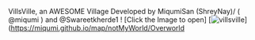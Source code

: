 VillsVille, an AWESOME Village Developed by MiqumiSan (ShreyNay)/ ( @miqumi ) and @Swareetkherde1 !
[Click the Image to open]
[![villsville](../assets/ov_inc_rnd.png)](https://miqumi.github.io/map/notMyWorld/Overworld